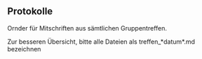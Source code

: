 ## Protokolle

Ornder für Mitschriften aus sämtlichen Gruppentreffen.

Zur besseren Übersicht, bitte alle Dateien als treffen_\*datum\*.md bezeichnen
